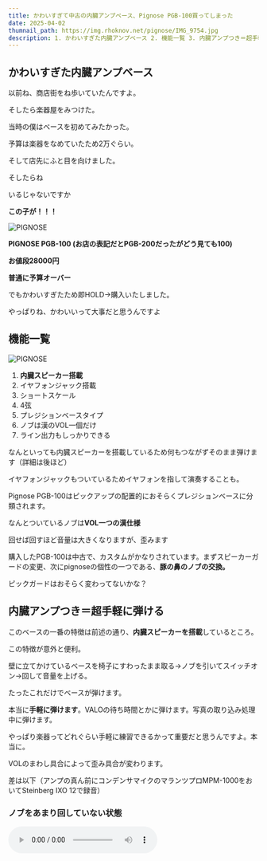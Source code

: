 ```yaml
---
title: かわいすぎて中古の内臓アンプベース、Pignose PGB-100買ってしまった
date: 2025-04-02
thumnail_path: https://img.rhoknov.net/pignose/IMG_9754.jpg
description: 1. かわいすぎた内臓アンプベース 2. 機能一覧 3. 内臓アンプつき＝超手軽に弾ける 4. ライン出力もできます 5.まとめ
---
```


## かわいすぎた内臓アンプベース

以前ね、商店街をね歩いていたんですよ。

そしたら楽器屋をみつけた。

当時の僕はベースを初めてみたかった。

予算は楽器をなめていたため2万ぐらい。

そして店先にふと目を向けました。

そしたらね

いるじゃないですか

**この子が！！！**

![PIGNOSE](https://img.rhoknov.net/pignose/IMG_9754.jpg)

**PIGNOSE PGB-100 (お店の表記だとPGB-200だったがどう見ても100)**

**お値段28000円**

**普通に予算オーバー**

でもかわいすぎたため即HOLD→購入いたしました。

やっぱりね、かわいいって大事だと思うんですよ

## 機能一覧

![PIGNOSE](https://img.rhoknov.net/pignose/IMG_9770.jpg)

1. **内臓スピーカー搭載**
2. イヤフォンジャック搭載
3. ショートスケール
4. 4弦
5. プレジションベースタイプ
6. ノブは漢のVOL一個だけ
7. ライン出力もしっかりできる

なんといっても内臓スピーカーを搭載しているため何もつながずそのまま弾けます（詳細は後ほど）

イヤフォンジャックもついているためイヤフォンを指して演奏することも。

Pignose
PGB-100はピックアップの配置的におそらくプレジションベースに分類されます。

なんとついているノブは**VOL一つの漢仕様**

回せば回すほど音量は大きくなりますが、歪みます

購入したPGB-100は中古で、カスタムがかなりされています。まずスピーカーガードの変更、次にpignoseの個性の一つである、**豚の鼻のノブの交換。**

ピックガードはおそらく変わってないかな？

## 内臓アンプつき＝超手軽に弾ける

このベースの一番の特徴は前述の通り、**内臓スピーカーを搭載**しているところ。

この特徴が意外と便利。

壁に立てかけているベースを椅子にすわったまま取る→ノブを引いてスイッチオン→回して音量を上げる。

たったこれだけでベースが弾けます。

本当に**手軽に弾けます**。VALOの待ち時間とかに弾けます。写真の取り込み処理中に弾けます。

やっぱり楽器ってどれぐらい手軽に練習できるかって重要だと思うんですよ。本当に。

VOLのまわし具合によって歪み具合が変わります。

差は以下（アンプの真ん前にコンデンサマイクのマランツプロMPM-1000をおいてSteinberg
IXO 12で録音）

### ノブをあまり回していない状態

<audio src="https://img.rhoknov.net/pignose/speaker01.mp3" controls>

### ノブを目いっぱい回した状態(ひずんでいる状態)

<audio src="https://img.rhoknov.net/pignose/speaker02.mp3" controls>
</audio>

まだベースを初めて一週間ないためミスが目立ちますが、差は歴然。

なんともまぁロックンロールな音に。特に4-3弦がすごい。

ちなみに背面にも穴が開いていて、低音が体を震わすような感覚を味わえます

## ライン出力もできます

![PIGNOSE](https://img.rhoknov.net/pignose/IMG_9773.jpg)

まあこののとおりシールドもさせるのでライン出力もできます。

CubaseAIで録音した音源がこちら

### 生

<audio src="https://img.rhoknov.net/pignose/LINE01.mp3" controls>
</audio>

### ちょっとエフェクト

<audio src="https://img.rhoknov.net/pignose/LINE02.mp3" controls>
</audio>

## 中の回路群ちょっとみてみた

![HAIMEN](https://img.rhoknov.net/pignose/AP1GczMKOTyvLY1CurhNSivgPrJJl40F.png)

背面のスピーカーのところをパカ

スピーカーはDANAの8Ωの10Wのφ10cmのもの

アンプ回路はSAMUSUNGのS1A0386A01

多分ノブも一般的なもの。

ひまがあったら改造してみるのもありかもしれない

## まとめ

というわけで、かわいすぎたPignose
PGB-100を衝動買いし、実際に使ってみた感想としては以下のとおり。

### 良かった点

1. 内蔵スピーカーがめちゃくちゃ便利

2. 音量を上げると気持ちよく歪む。

3. イヤホンも使えるので深夜練習も可能。

4. コンパクトでかわいい

5. 見た目がとにかくかわいい。

6. ライン出力ができるためちゃんと録音できる

7. 中の回路がシンプルでいじりやすい。

### 気になった点

1. ノブ一つで音作りは漢すぎる

2. スピーカーの音圧が足りない(とはいえ、部屋で練習する分には問題なし。)

### 総評

Pignose PGB-100は、"かわいさと手軽さ"を兼ね備えた、遊び心満載のベースだった。

家での練習用としても、ちょっとしたセッション用としても、気軽に楽しめる楽器。

このルックスと機能にピンときたら、ぜひ手に取ってみてほしい。

